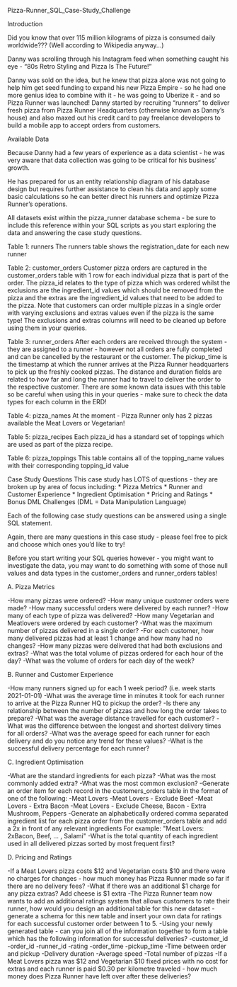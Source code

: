 Pizza-Runner_SQL_Case-Study_Challenge

Introduction

Did you know that over 115 million kilograms of pizza is consumed daily worldwide??? (Well according to Wikipedia anyway…) 

Danny was scrolling through his Instagram feed when something caught his eye - “80s Retro Styling and Pizza Is The Future!” 

Danny was sold on the idea, but he knew that pizza alone was not going to help him get seed funding to expand his new Pizza Empire - so he had one more genius idea to combine with it - he was going to Uberize it - and so Pizza Runner was launched! Danny started by recruiting “runners” to deliver fresh pizza from Pizza Runner Headquarters (otherwise known as Danny’s house) and also maxed out his credit card to pay freelance developers to build a mobile app to accept orders from customers.

Available Data

Because Danny had a few years of experience as a data scientist - he was very aware that data collection was going to be critical for his business’ growth.

He has prepared for us an entity relationship diagram of his database design but requires further assistance to clean his data and apply some basic calculations so he can better direct his runners and optimize Pizza Runner’s operations.

All datasets exist within the pizza_runner database schema - be sure to include this reference within your SQL scripts as you start exploring the data and answering the case study questions.

Table 1: runners
The runners table shows the registration_date for each new runner


Table 2: customer_orders
Customer pizza orders are captured in the customer_orders table with 1 row for each individual pizza that is part of the order. The pizza_id relates to the type of pizza which was ordered whilst the exclusions are the ingredient_id values which should be removed from the pizza and the extras are the ingredient_id values that need to be added to the pizza. Note that customers can order multiple pizzas in a single order with varying exclusions and extras values even if the pizza is the same type! The exclusions and extras columns will need to be cleaned up before using them in your queries.


Table 3: runner_orders
After each orders are received through the system - they are assigned to a runner - however not all orders are fully completed and can be cancelled by the restaurant or the customer. The pickup_time is the timestamp at which the runner arrives at the Pizza Runner headquarters to pick up the freshly cooked pizzas. The distance and duration fields are related to how far and long the runner had to travel to deliver the order to the respective customer. There are some known data issues with this table so be careful when using this in your queries - make sure to check the data types for each column in the ERD!

Table 4: pizza_names
At the moment - Pizza Runner only has 2 pizzas available the Meat Lovers or Vegetarian!

Table 5: pizza_recipes
Each pizza_id has a standard set of toppings which are used as part of the pizza recipe.


Table 6: pizza_toppings
This table contains all of the topping_name values with their corresponding topping_id value


Case Study Questions
This case study has LOTS of questions - they are broken up by area of focus including: * Pizza Metrics * Runner and Customer Experience * Ingredient Optimisation * Pricing and Ratings * Bonus DML Challenges (DML = Data Manipulation Language)

Each of the following case study questions can be answered using a single SQL statement.

Again, there are many questions in this case study - please feel free to pick and choose which ones you’d like to try!

Before you start writing your SQL queries however - you might want to investigate the data, you may want to do something with some of those null values and data types in the customer_orders and runner_orders tables!

A. Pizza Metrics

-How many pizzas were ordered?
-How many unique customer orders were made?
-How many successful orders were delivered by each runner?
-How many of each type of pizza was delivered?
-How many Vegetarian and Meatlovers were ordered by each customer?
-What was the maximum number of pizzas delivered in a single order?
-For each customer, how many delivered pizzas had at least 1 change and how many had no changes?
-How many pizzas were delivered that had both exclusions and extras?
-What was the total volume of pizzas ordered for each hour of the day?
-What was the volume of orders for each day of the week?


B. Runner and Customer Experience

-How many runners signed up for each 1 week period? (i.e. week starts 2021-01-01)
-What was the average time in minutes it took for each runner to arrive at the Pizza Runner HQ to pickup the order?
-Is there any relationship between the number of pizzas and how long the order takes to prepare?
-What was the average distance travelled for each customer?
-What was the difference between the longest and shortest delivery times for all orders?
-What was the average speed for each runner for each delivery and do you notice any trend for these values?
-What is the successful delivery percentage for each runner?


C. Ingredient Optimisation

-What are the standard ingredients for each pizza?
-What was the most commonly added extra?
-What was the most common exclusion?
-Generate an order item for each record in the customers_orders table in the format of one of the following:
-Meat Lovers
-Meat Lovers - Exclude Beef
-Meat Lovers - Extra Bacon
-Meat Lovers - Exclude Cheese, Bacon - Extra Mushroom, Peppers
-Generate an alphabetically ordered comma separated ingredient list for each pizza order from the customer_orders table and add a 2x in front of any relevant ingredients
For example: "Meat Lovers: 2xBacon, Beef, ... , Salami"
-What is the total quantity of each ingredient used in all delivered pizzas sorted by most frequent first?


D. Pricing and Ratings

-If a Meat Lovers pizza costs $12 and Vegetarian costs $10 and there were no charges for changes - how much money has Pizza Runner made so far if there are no delivery fees?
-What if there was an additional $1 charge for any pizza extras?
Add cheese is $1 extra
-The Pizza Runner team now wants to add an additional ratings system that allows customers to rate their runner, how would you design an additional table for this new dataset - generate a schema for this new table and insert your own data for ratings for each successful customer order between 1 to 5.
-Using your newly generated table - can you join all of the information together to form a table which has the following information for successful deliveries?
-customer_id
-order_id
-runner_id
-rating
-order_time
-pickup_time
-Time between order and pickup
-Delivery duration
-Average speed
-Total number of pizzas
-If a Meat Lovers pizza was $12 and Vegetarian $10 fixed prices with no cost for extras and each runner is paid $0.30 per kilometre traveled - how much money does Pizza Runner have left over after these deliveries?
